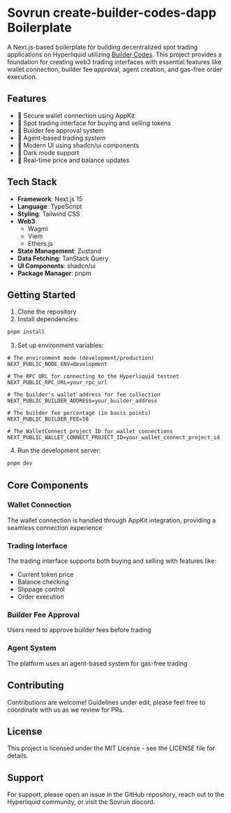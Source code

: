 # Sovrun create-builder-codes-dapp Boilerplate

A Next.js-based boilerplate for building decentralized spot trading applications on Hyperliquid utilizing [Builder Codes](https://hyperliquid.gitbook.io/hyperliquid-docs/trading/builder-codes). This project provides a foundation for creating web3 trading interfaces with essential features like wallet connection, builder fee approval, agent creation, and gas-free order execution.

## Features

- 🔐 Secure wallet connection using AppKit
- 💱 Spot trading interface for buying and selling tokens
- 🤝 Builder fee approval system
- 🔑 Agent-based trading system
- 🎨 Modern UI using shadcn/ui components
- 🌙 Dark mode support
- 🔄 Real-time price and balance updates

## Tech Stack

- **Framework**: Next.js 15
- **Language**: TypeScript
- **Styling**: Tailwind CSS
- **Web3**:
  - Wagmi
  - Viem
  - Ethers.js
- **State Management**: Zustand
- **Data Fetching**: TanStack Query
- **UI Components**: shadcn/ui
- **Package Manager**: pnpm

## Getting Started

1. Clone the repository
2. Install dependencies:

```bash
pnpm install
```

3. Set up environment variables:

```env
# The environment mode (development/production)
NEXT_PUBLIC_NODE_ENV=development

# The RPC URL for connecting to the Hyperliquid testnet
NEXT_PUBLIC_RPC_URL=your_rpc_url

# The builder's wallet address for fee collection
NEXT_PUBLIC_BUILDER_ADDRESS=your_builder_address

# The builder fee percentage (in basis points)
NEXT_PUBLIC_BUILDER_FEE=10

# The WalletConnect project ID for wallet connections
NEXT_PUBLIC_WALLET_CONNECT_PROJECT_ID=your_wallet_connect_project_id
```

4. Run the development server:

```bash
pnpm dev
```

## Core Components

### Wallet Connection

The wallet connection is handled through AppKit integration, providing a seamless connection experience

### Trading Interface

The trading interface supports both buying and selling with features like:

- Current token price
- Balance checking
- Slippage control
- Order execution

### Builder Fee Approval

Users need to approve builder fees before trading

### Agent System

The platform uses an agent-based system for gas-free trading

## Contributing

Contributions are welcome! Guidelines under edit, please feel free to coordinate with us as we review for PRs.

## License

This project is licensed under the MIT License - see the LICENSE file for details.

## Support

For support, please open an issue in the GitHub repository, reach out to the Hyperliquid community, or visit the Sovrun discord.
